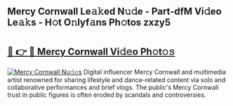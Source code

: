 ## Mercy Cornwall Le𝚊𝚔ed N𝚞𝚍e - Part-dfM Vi𝚍eo Le𝚊𝚔s - H𝚘t O𝚗lyf𝚊ns Ph𝚘tos zxzy5

# <h2><a href="http://hf46cxk.feru.top/?c=Mercy+Cornwall">🔗 👉 🔴 Mercy Cornwall Vi𝚍𝚎o Ph𝚘t𝚘𝚜</a></h2>

[![Mercy Cornwall Nu𝚍𝚎s](https://i.imgur.com/0TWrTi3.gif)](http://hf46cxk.feru.top/?c=Mercy+Cornwall)
Digital influencer Mercy Cornwall and multimedia artist renowned for sharing lifestyle and dance-related content via solo and collaborative performances and brief vlogs. The public's Mercy Cornwall trust in public figures is often eroded by scandals and controversies. 
